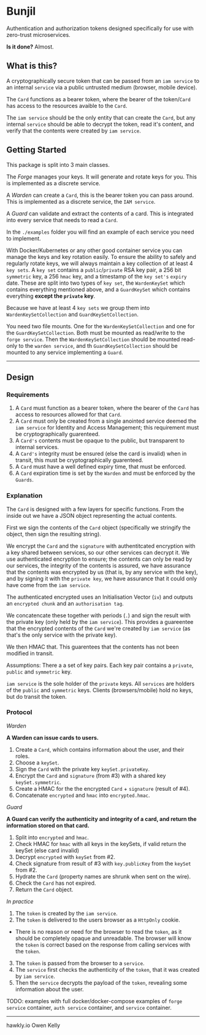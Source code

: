 # Bunjil

Authentication and authorization tokens designed specifically for use with zero-trust microservices.

**Is it done?**
Almost.

## What is this?

A cryptographically secure token that can be passed from an `iam service` to an internal `service`
via a public untrusted medium (browser, mobile device).

The `Card` functions as a bearer token, where the bearer of the token/`Card` has access to the resources
avaible to the `Card`.

The `iam service` should be the only entity that can create the `Card`, but any
internal `service` should be able to decrypt the token, read it's content, and verify that
the contents were created by `iam service`.

## Getting Started

This package is split into 3 main classes.

The *Forge* manages your keys. It will generate and rotate keys for you. This is implemented as a discrete service.

A *Warden* can create a `Card`, this is the bearer token you can pass around. This is implemented as a discrete service, the `IAM service`.

A *Guard* can validate and extract the contents of a card. This is integrated into every service that needs to read a `Card`.

In the `./examples` folder you will find an example of each service you need to implement.

With Docker/Kubernetes or any other good container service you can manage the keys and key rotation easily. To ensure the ability to safely and regularly rotate keys, we will always maintain a key collection of at least 4 `key sets`. A `key set` contains a `public`/`private` RSA key pair, a 256 bit `symmetric` key, a 256 `hmac` key, and a timestamp of the `key set's` `expiry` date. These are split into two types of `key set`, the `WardenKeySet` which contains everything mentioned above, and a `GuardKeySet` which contains everything **except the `private` key**.

Because we have at least 4 `key sets` we group them into `WardenKeySetCollection` and `GuardKeySetCollection`.

You need two file mounts. One for the `WardenKeySetCollection` and one for the `GuardKeySetCollection`. Both must be mounted as read/write to the `forge service`. Then the `WardenKeySetCollection` should be mounted read-only to the `warden service`, and th `GuardKeySetCollection` should be mounted to any service implementing a `Guard`.

---

## Design

### Requirements

1. A `Card` must function as a bearer token, where the bearer of the `Card` has access to resources allowed for that `Card`.
2. A `Card` must only be created from a single anointed service deemed the `iam service` for Identity and Access Management; this requirement must be cryptographically guarenteed.
3. A `Card's` contents must be opaque to the public, but transparent to internal services.
4. A `Card's` integrity must be ensured (else the card is invalid) when in transit, this must be cryptographically guarenteed.
5. A `Card` must have a well defined expiry time, that must be enforced.
6. A `Card` expiration time is set by the `Warden` and must be enforced by the `Guards`.

### Explanation

The `Card` is designed with a few layers for specific functions. From the inside out we have a JSON object representing the actual contents.

First we sign the contents of the `Card` object (specifically we stringify the object, then sign the resulting string).

We encrypt the `Card` and the `signature` with authentitcated encryption with a key shared between services, so our other services can decrypt it. We use authenticated encryption to ensure; the contents can only be read by
our services, the integrity of the contents is assured, we have assurance that the contents was encrypted by us (that is, by any service with the key), and by signing it with the `private key`, we have assurance that it could only have come from the `iam service`.

The authenticated encrypted uses an Initialisation Vector (`iv`) and outputs an `encrypted chunk` and
an `authorisation tag`.

We concatencate these together with periods (`.`) and sign the result with the
private key (only held by the `iam service`). This provides a guareentee that the encrypted contents of the `Card` we're created by `iam service` (as that's the only service with the
private key).

We then HMAC that. This guarentees that the contents has not been modified in transit.


Assumptions:
There a a set of key pairs.
Each key pair contains a `private`, `public` and `symmetric` key.

`iam service` is the sole holder of the `private` keys.
All `services` are holders of the `public` and `symmetric` keys.
Clients (browsers/mobile) hold no keys, but do transit the token.

### Protocol

*Warden*

**A Warden can issue cards to users.**

1. Create a `Card`, which contains information about the user, and their roles.
2. Choose a `keySet`.
3. Sign the `Card` with the private key `keySet.privateKey`.
4. Encrypt the `Card` and `signature` (from #3) with a shared key `keySet.symmetric`.
5. Create a HMAC for the the encrypted `Card` + `signature` (result of #4).
6. Concatenate `encrypted` and `hmac` into `encrypted.hmac`.

*Guard*

**A Guard can verify the authenticity and integrity of a card, and return the information stored on
that card.**

1. Split into `encrypted` and `hmac`.
2. Check HMAC for `hmac` with all keys in the keySets, if valid return the keySet (else card invalid)
3. Decrypt `encrypted` with `keySet` from #2.
4. Check signature from result of #3 with `key.publicKey` from the `keySet` from #2.
5. Hydrate the `Card` (property names are shrunk when sent on the wire).
6. Check the `Card` has not expired.
7. Return the `Card` object.


*In practice*

1. The `token` is created by the `iam service`.
2. The `token` is delivered to the users browser as a `HttpOnly` cookie.
  - There is no reason or need for the browser to read the `token`, as it should be completely
  opaque and unreadable. The browser will know the `token` is correct based on the response from
  calling services with the `token`.
3. The `token` is passed from the browser to a `service`.
4. The `service` first checks the authenticity of the `token`, that it was created by `iam service`.
5. Then the `service` decrypts the payload of the `token`, revealing some information about the user.


TODO: examples with full docker/docker-compose examples of `forge service` container, `auth service` container, and `service` container.

---
hawkly.io
Owen Kelly
